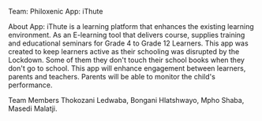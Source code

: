 Team: Philoxenic
App: iThute

About App: iThute is a learning platform that enhances the existing learning environment. As an E-learning tool that delivers course, supplies training and educational seminars
for Grade 4 to Grade 12 Learners. This app was created to keep learners active as their schooling was disrupted by the Lockdown. 
Some of them they don't touch their school books when they don't go to school. 
This app will enhance engagement between learners, parents and teachers. Parents will be able to monitor the child's performance.


Team Members
Thokozani Ledwaba,
Bongani Hlatshwayo,
Mpho Shaba,
Masedi Malatji.

